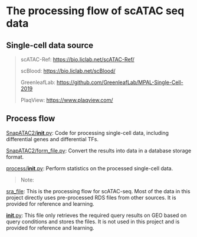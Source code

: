 # The processing flow of scATAC seq data

## Single-cell data source

> scATAC-Ref: https://bio.liclab.net/scATAC-Ref/
> 
> scBlood: https://bio.liclab.net/scBlood/
> 
> GreenleafLab: https://github.com/GreenleafLab/MPAL-Single-Cell-2019
> 
> PlaqView: https://www.plaqview.com/
> 

## Process flow

[SnapATAC2/__init__.py](SnapATAC2/__init__.py): Code for processing single-cell data, including differential genes and differential TFs.

[SnapATAC2/form_file.py](SnapATAC2/_form_file_.py): Convert the results into data in a database storage format.

[process/__init__.py](process/__init__.py): Perform statistics on the processed single-cell data.

> Note:

[sra_file](sra_file): This is the processing flow for scATAC-seq. Most of the data in this project directly uses pre-processed RDS files from other sources. It is provided for reference and learning.

[__init__.py](__init__.py): This file only retrieves the required query results on GEO based on query conditions and stores the files. It is not used in this project and is provided for reference and learning.
